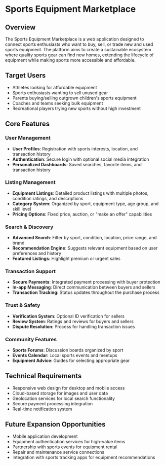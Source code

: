 # Sports Equipment Marketplace

## Overview
The Sports Equipment Marketplace is a web application designed to connect sports enthusiasts who want to buy, sell, or trade new and used sports equipment. The platform aims to create a sustainable ecosystem where quality sports gear can find new homes, extending the lifecycle of equipment while making sports more accessible and affordable.

## Target Users
- Athletes looking for affordable equipment
- Sports enthusiasts wanting to sell unused gear
- Parents buying/selling outgrown children's sports equipment
- Coaches and teams seeking bulk equipment
- Recreational players trying new sports without high investment

## Core Features

### User Management
- **User Profiles**: Registration with sports interests, location, and transaction history
- **Authentication**: Secure login with optional social media integration
- **Personalized Dashboards**: Saved searches, favorite items, and transaction history

### Listing Management
- **Equipment Listings**: Detailed product listings with multiple photos, condition ratings, and descriptions
- **Category System**: Organized by sport, equipment type, age group, and skill level
- **Pricing Options**: Fixed price, auction, or "make an offer" capabilities

### Search & Discovery
- **Advanced Search**: Filter by sport, condition, location, price range, and brand
- **Recommendation Engine**: Suggests relevant equipment based on user preferences and history
- **Featured Listings**: Highlight premium or urgent sales

### Transaction Support
- **Secure Payments**: Integrated payment processing with buyer protection
- **In-app Messaging**: Direct communication between buyers and sellers
- **Transaction Tracking**: Status updates throughout the purchase process

### Trust & Safety
- **Verification System**: Optional ID verification for sellers
- **Review System**: Ratings and reviews for buyers and sellers
- **Dispute Resolution**: Process for handling transaction issues

### Community Features
- **Sports Forums**: Discussion boards organized by sport
- **Events Calendar**: Local sports events and meetups
- **Equipment Advice**: Guides for selecting appropriate gear

## Technical Requirements
- Responsive web design for desktop and mobile access
- Cloud-based storage for images and user data
- Geolocation services for local search functionality
- Secure payment processing integration
- Real-time notification system

## Future Expansion Opportunities
- Mobile application development
- Equipment authentication services for high-value items
- Partnership with sports events for equipment rental
- Repair and maintenance service connections
- Integration with sports tracking apps for equipment recommendations
